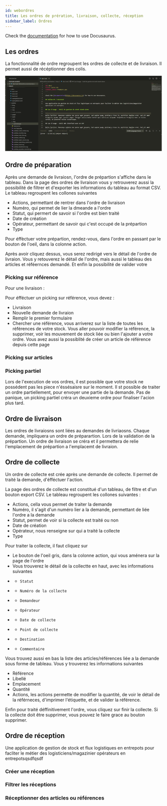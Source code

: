 ```yaml
---
id: webordres
title: Les ordres de prération, livraison, collecte, réception
sidebar_label: Ordres
---
```


Check the [documentation](https://docusaurus.io) for how to use Docusaurus.

## Les ordres

La fonctionnalité de ordre regroupent les ordres de collecte et de livraison. Il permet aussi de récéptionner des colis. 

![Premier pas](assets/premier.png)

## Ordre de préparation

Après une demande de livraiosn, l'ordre de prépartion s'affiche dans le tableau. Dans la page des ordres de livraison vous y retrouverez aussi la possibilité de filtrer et d'exporter les informations du tableau au format CSV. 
Le tableau regroupent les collones suivantes 
* Actions, permettant de rentrer dans l'ordre de livraison
* Numéro, qui permet de lier la dmeande a l'ordre
* Statut, qui permert de savoir si l'ordre est bien traité
* Date de création
* Opérateur, permettant de savoir qui c'est occupé de la prépartion
* Type

Pour éffèctuer votre prépartion, rendez-vous, dans l'ordre en passant par le bouton de l'oeil, dans la colonne action. 

Après avoir cliquez dessus, vous serez redirigé vers le détail de l'ordre de livraion. Vous y retouverez le détail de l'ordre, mais aussi le tableau des articles et réféernces demandé. Et enfin la possibilité de valider votre 
### Picking sur référence

Pour une livraison :

Pour éfféctuer un picking sur référence, vous devez :
* Livraison 
* Nouvelle demande de livraion 
* Remplir le premier formulaire
* Chercher une référence, vous arriverez sur la liste de toutes les références de votre stock. Vous aller pouvoir modifier la référence, la supprimer, voir les mouvement de stock liée ou bien l'ajouter a votre ordre. Vous avez aussi la possiblité de créer un article de référence depuis cette page

### Picking sur articles

### Picking partiel

Lors de l'execution de vos ordres, il est possible que votre stock ne possédent pas les piece n'éssésaisre sur le moment. Il st possible de traiter un ordre partiellement, pour envoyer une partie de la demande. Pas de panique, un picking partiel créra un deuxieme ordre pour finaliser l'acion plus tard. 

## Ordre de livraison

Les ordres de livraiosns sont liées au demandes de livriaosns. Chaque demande, impliquera un ordre de préparartion. Lors de la validation de la prépartion. Un ordre de livraison se créra et il permettera de relie l'emplacement de prépartion a l'emplacemt de livraion. 

## Ordre de collecte

Un ordre de collecte est crée après une demande de collecte. Il permet de traité la demande, d'éfféctuer l'action. 

La page des ordres de collecte est constitué d'un tableau, de filtre et d'un bouton export CSV. 
Le tableau regroupent les collones suivantes :
* Actions, cella vous permet de traiter la demande
* Numéro, il s'agit d'un numéro lier a la demande, permettant de liée l'ordre a la demande
* Statut, permet de voir si la collecte est traité ou non
* Date de création	
* Opérateur, nous renseigne sur qui a traité la collecte 	
* Type

Pour traiter la collecte, il faut cliquez sur 
* Le bouton de l'oeil gris, dans la colonne action, qui vous aménera sur la page de l'ordre
* Vous trouverez le détail de la collectte en haut, avec les informations suivantes 
* *     Statut
* *     Numéro de la collecte
* *     Demandeur
* *     Opérateur
* *     Date de collecte
* *     Point de collecte
* *     Destination
* *     Commentaire                                                      

Vous trouvez aussi en bas la liste des articles/références liée a la demande sous forme de tableau. Vous y trouverez les informations suivantes 
* Référence	
* Libellé	
* Emplacement	
* Quantité	
* Actions, les actions permette de modifier la quantité, de voir le détail de la référneces, d'imprimer l'étiquette, et de valider la référence. 

Enfin pour traité déffinitivement l'ordre, vous cliquez sur finir la collecte. 
Si la collecte doit être supprimer, vous pouvez le faire grace au bouton supprimer. 


## Ordre de réception

Une application de gestion de stock et flux logistiques en entrepots pour facliter le métier des logisticiens/magazinier opérateurs en entrepotsqsdfqsdf

### Créer une réception

### Filtrer les réceptions

### Réceptionner des articles ou références
